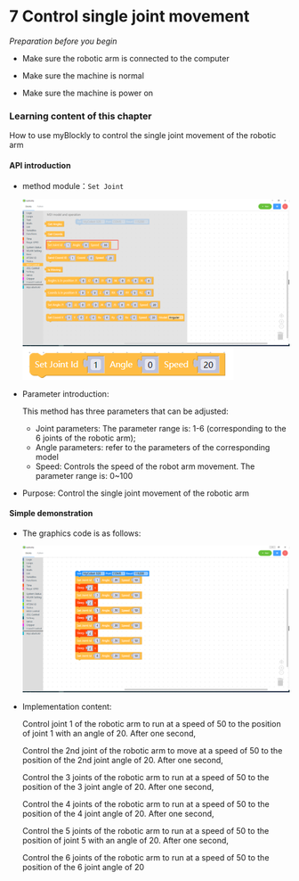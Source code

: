 # 7 Control single joint movement

<i>Preparation before you begin</i>

- Make sure the robotic arm is connected to the computer

- Make sure the machine is normal

- Make sure the machine is power on

### Learning content of this chapter

How to use myBlockly to control the single joint movement of the robotic arm

#### API introduction

* method module：`Set Joint`

  <img src="../../../../resources/5-BasicApplication/5.2.1/m5/img/case/singlejoint_item.png" style="zoom: 50%;" />

  <img src="../../../../resources/5-BasicApplication/5.2.1/m5/img/blocks/mid/3.png" />



* Parameter introduction:

  This method has three parameters that can be adjusted:

  * Joint parameters: The parameter range is: 1-6 (corresponding to the 6 joints of the robotic arm);

  - Angle parameters: refer to the parameters of the corresponding model
  - Speed: Controls the speed of the robot arm movement. The parameter range is: 0~100

* Purpose: Control the single joint movement of the robotic arm

#### Simple demonstration

* The graphics code is as follows:

  <img src="../../../../resources/5-BasicApplication/5.2.1/m5/img/case/singjoint.png" style="zoom: 50%;" />

* Implementation content:

  Control joint 1 of the robotic arm to run at a speed of 50 to the position of joint 1 with an angle of 20. After one second,

  Control the 2nd joint of the robotic arm to move at a speed of 50 to the position of the 2nd joint angle of 20. After one second,

  Control the 3 joints of the robotic arm to run at a speed of 50 to the position of the 3 joint angle of 20. After one second,

  Control the 4 joints of the robotic arm to run at a speed of 50 to the position of the 4 joint angle of 20. After one second,

  Control the 5 joints of the robotic arm to run at a speed of 50 to the position of joint 5 with an angle of 20. After one second,

  Control the 6 joints of the robotic arm to run at a speed of 50 to the position of the 6 joint angle of 20
